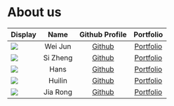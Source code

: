 # About us

| Display                                             |   Name   |              Github Profile              |          Portfolio           |
|-----------------------------------------------------|:--------:|:----------------------------------------:|:----------------------------:|
| ![](https://via.placeholder.com/100.png?text=Photo) | Wei Jun  | [Github](https://github.com/Teanweijun)  | [Portfolio](team/weijun.md)  |
| ![](https://via.placeholder.com/100.png?text=Photo) | Si Zheng |   [Github](https://github.com/1szheng)   | [Portfolio](team/sizheng.md) |
| ![](https://via.placeholder.com/100.png?text=Photo) |   Hans   | [Github](https://github.com/HansHengGit) |  [Portfolio](team/hans.md)   |
| ![](https://via.placeholder.com/100.png?text=Photo) |  Huilin  |  [Github](https://github.com/hlwang56)   | [Portfolio](team/huilin.md)  |
| ![](https://via.placeholder.com/100.png?text=Photo) | Jia Rong |  [Github](https://github.com/tjiarong)   | [Portfolio](team/jiarong.md) |